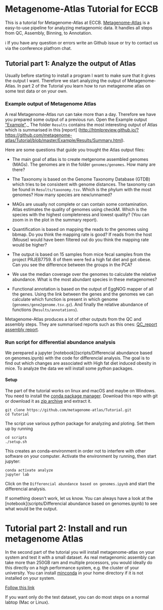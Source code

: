 # Metagenome-Atlas Tutorial for ECCB


This is a tutorial for Metagenome-Atlas at ECCB. [Metagenome-Atlas](https://metagenome-atlas.github.io/) is a easy-to-use pipeline for analyzing metagenomic data. It handles all steps from QC, Assembly, Binning, to Annotation.


:information_source: If you have any question or errors write an Github issue or try to contact us via the conference platfrom chat.


## Tutorial part 1: Analyze the output of Atlas

Usually before starting to install a program I want to make sure that it gives the output I want.
Therefore we start analyzing the output of Metagenome-Atlas.
In part 2 of the Tutorial you learn how to run metagenome atlas on some test data or on your own.

### Example output of Metagenome Atlas
A real Metagenome-Atlas run can take more than a day. Therefore we have you prepared some output of a previous run. Open the Example output <a href="Example" target="_blank">"Example"</a>._ The folder `Results` contains the most interesting output of Atlas which is summarised in this [report] (http://htmlpreview.github.io/?https://github.com/metagenome-atlas/Tutorial/blob/master/Example/Results/Summary.html). 

Here are some questions that guide you trought the Atlas output files:

* The main goal of atlas is to create metgenome assembled genomes (MAGs). The genomes are in the folder `genomes/genomes`. How many are there?

* The Taxonomy is based on the Genome Taxonomy Database (GTDB) which tries to be consistent with genome distances. The taxonomy can be found in `Results/taxonomy.tsv`. Which is the phylum with the most genomes? How many species are new/unnamed?

* MAGs are usually not complete or can contain some contamination. Atlas estimates the quality of genomes using checkM. Which is the species with the highest completeness and lowest quality? (You can zoom in in the plot in the summary report).

* Quantification is based on mapping the reads to the genomes using bbmap. Do you think the mapping rate is good? If reads from the host (Mouse) would have been filtered out do you think the mapping rate would be higher?

* The output is based on 15 samples from mice fecal samples from the project PRJEB7759. 8 of them were fed a high fat diet and got obese. Can you see the difference between the groups in the PCA?

*  We use the median coverage over the genomes to calculate the relative abundance. What is the most abundant species in these metagenomes?

* Functional annotation is based on the output of EggNOG mapper of all the genes. Using the link  between the genes and the genomes we can calculate which function is present in which genome (`genomes/gene2genome.tsv.gz`). And finally the relative abundance of functions (`Results/annotations`).


Metagenome-Atlas produces a lot of other outputs from the QC and assembly steps. They are summarised reports such as this ones: [QC_report](https://metagenome-atlas.readthedocs.io/en/latest/_static/QC_report.html) [assembly report](https://metagenome-atlas.readthedocs.io/en/latest/_static/assembly_report.html).


### Run script for differential abundance analysis

We perepared a jupyter [notebook](scripts/Differencial abundance based on genomes.ipynb) with the code for differencial analysis. The goal is to find out which changes are associated with High fat diet induced obesity in mice. To analyze the data we will install some python packages.  


#### Setup

The part of the tutorial works on linux and macOS and maybe on Windows.  You need to install the [conda package manager](https://metagenome-atlas.readthedocs.io/en/latest/usage/getting_started.html#setup). Download this repo with git or download it as [zip archive](https://github.com/metagenome-atlas/Tutorial/archive/master.zip) and extract it.

```
git clone https://github.com/metagenome-atlas/Tutorial.git
cd Tutorial
```

The script use various python package for analyzing and ploting. Set them up by running

```
cd scripts
./setup.sh
```

This creates an conda-environment in order not to interfere with other software on your computer.
Activate the environment by running, then start jupyter:

```
conda activate analyze
jupyter lab
```


Click on the `Differencial abundance based on genomes.ipynb` and start the differencial analysis. 

If something doesn't work, let us know. You can always have a look at the [notebook](scripts/Differencial abundance based on genomes.ipynb) to see what would be the output.


# Tutorial part 2: Install and run metagenome Atlas

In the second part of the tutorial you will install metagenome-atlas on your system and test it with a small dataset.
As real metagenomic assembly can take more than 250GB ram and multiple processors, you would ideally do this directly on a high performance system, e.g. the cluster of your university. You can install [minconda](https://docs.conda.io/en/latest/miniconda.html) in your home directory if it is not installed on your system.

[Follow this link](https://metagenome-atlas.readthedocs.io/en/latest/usage/getting_started.html#install-metagenome-atlas)

If you want only do the test dataset, you can do most steps on a  normal labtop (Mac or Linux). 
